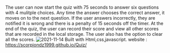 The user can now start the quiz with 75 seconds to answer six questions with 4 mulitple choices. Any time the answer chooses the correct answer, it moves on to the next question. If the user answers incorrectly, they are notified it is wrong and there is a penalty of 15 seconds off the timer. At the end of the quiz, the user can record their score and view all other scores that are recorded in the local storage. The user also has the option to clear all the scores.
![2021-11-14](https://user-images.githubusercontent.com/84550325/141704179-fae75432-1f28-4412-97ad-d8924ac2146c.png)
Built with Html,css,javascript.
website : https://scorpiondz1999.github.io/Quiz/
